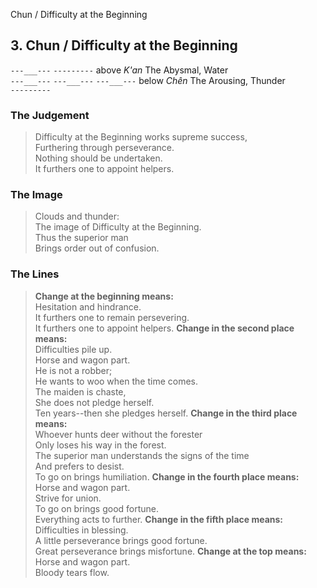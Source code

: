 Chun / Difficulty at the Beginning
## 3. Chun / Difficulty at the Beginning
``---___---``
``---------`` above _K'an_ The Abysmal, Water  
``---___---``
``---___---``
``---___---`` below _Chên_ The Arousing, Thunder  
``---------``
### The Judgement
> Difficulty at the Beginning works supreme success,  
 Furthering through perseverance.  
 Nothing should be undertaken.  
 It furthers one to appoint helpers.
### The Image
> Clouds and thunder:  
 The image of Difficulty at the Beginning.  
 Thus the superior man  
 Brings order out of confusion.
### The Lines

 > **Change at the beginning means:**  
 Hesitation and hindrance.  
 It furthers one to remain persevering.  
 It furthers one to appoint helpers.
 > **Change in the second place means:**  
 Difficulties pile up.  
 Horse and wagon part.  
 He is not a robber;  
 He wants to woo when the time comes.  
 The maiden is chaste,  
 She does not pledge herself.  
 Ten years--then she pledges herself.
 > **Change in the third place means:**  
 Whoever hunts deer without the forester  
 Only loses his way in the forest.  
 The superior man understands the signs of the time  
 And prefers to desist.  
 To go on brings humiliation.
 > **Change in the fourth place means:**  
 Horse and wagon part.  
 Strive for union.  
 To go on brings good fortune.  
 Everything acts to further.
 > **Change in the fifth place means:**  
 Difficulties in blessing.  
 A little perseverance brings good fortune.  
 Great perseverance brings misfortune.
 > **Change at the top means:**  
 Horse and wagon part.  
 Bloody tears flow.



